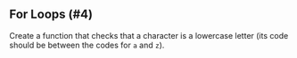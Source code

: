 ## For Loops (#4)

Create a function that checks that a character is a lowercase letter
(its code should be between the codes for `a` and `z`).